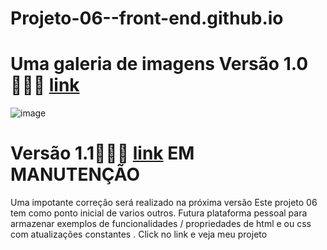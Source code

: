 # Projeto-06--front-end.github.io

# Uma galeria de imagens Versão 1.0🧑🏾‍💻 [link](https://thiagomassenomaciel.github.io/Projeto-06--front-end.github.io/V1/index.html)
![image](https://github.com/user-attachments/assets/8f00d094-b30a-4d05-888b-e20b82b21b9a)

### 
# Versão 1.1🧑🏾‍💻 [link]( https://thiagomassenomaciel.github.io/Projeto-06--front-end.github.io/Vers%C3%A3o-01/animation/index.html) EM MANUTENÇÃO
Uma impotante correção será realizado na próxima versão 
Este projeto 06 tem como ponto inicial de varios outros. Futura plataforma pessoal para armazenar exemplos de funcionalidades / propriedades de html e ou css com atualizações constantes 
. Click no link e veja meu projeto

